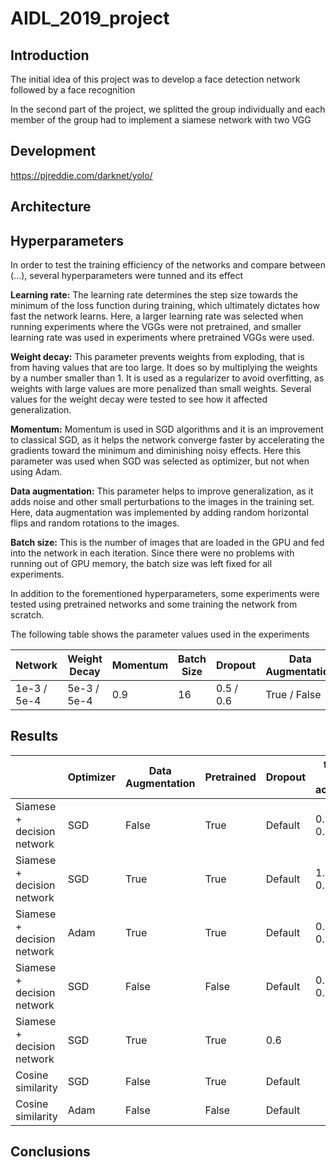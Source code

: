 # AIDL_2019_project

## Introduction

The initial idea of this project was to develop a face detection network followed by a face recognition 

In the second part of the project, we splitted the group individually and each member of the group had to implement a siamese network with two VGG 

## Development

https://pjreddie.com/darknet/yolo/

## Architecture



## Hyperparameters

In order to test the training efficiency of the networks and compare between (...), several hyperparameters were tunned and its effect 

**Learning rate:** The learning rate determines the step size towards the minimum of the loss function during training, which ultimately dictates how fast the network learns. Here, a larger learning rate was selected when running experiments where the VGGs were not pretrained, and smaller learning rate was used in experiments where pretrained VGGs were used.

**Weight decay:** This parameter prevents weights from exploding, that is from having values that are too large. It does so by multiplying the weights by a number smaller than 1. It is used as a regularizer to avoid overfitting, as weights with large values are more penalized than small weights. Several values for the weight decay were tested to see how it affected generalization.

**Momentum:** Momentum is used in SGD algorithms and it is an improvement to classical SGD, as it helps the network converge faster by accelerating the gradients toward the minimum and diminishing noisy effects. Here this parameter was used when SGD was selected as optimizer, but not when using Adam.

**Data augmentation:** This parameter helps to improve generalization, as it adds noise and other small perturbations to the images in the training set. Here, data augmentation was implemented by adding random horizontal flips and random rotations to the images.

**Batch size:** This is the number of images that are loaded in the GPU and fed into the network in each iteration. Since there were no problems with running out of GPU memory, the batch size was left fixed for all experiments.

In addition to the forementioned hyperparameters, some experiments were tested using pretrained networks and some training the network from scratch.

The following table shows the parameter values used in the experiments

|   Network   |  Weight Decay  | Momentum | Batch Size |  Dropout  | Data Augmentation |  Pretrained  |
|-------------|-------------|----------|------------|-----------|-------------------|--------------|
| 1e-3 / 5e-4 | 5e-3 / 5e-4 |      0.9 |         16 | 0.5 / 0.6 | True / False      | True / False |

## Results



|                            | Optimizer | Data Augmentation | Pretrained | Dropout | train / val accuracy | test accuracy |
|----------------------------|-----------|-------------------|------------|---------|----------------------|---------------|
| Siamese + decision network | SGD       | False             | True       | Default | 0.956 / 0.717        |               |
| Siamese + decision network | SGD       | True              | True       | Default | 1.0 / 0.711          |               |
| Siamese + decision network | Adam      | True              | True       | Default | 0.508 / 0.528        |        0.509 |
| Siamese + decision network | SGD       | False             | False      | Default | 0.841 / 0.621       |        0.659 |
| Siamese + decision network | SGD       | True              | True       | 0.6     |                      |               |
| Cosine similarity          | SGD       | False             | True       | Default |                      |               |
| Cosine similarity          | Adam      | False             | False      | Default |                      |               |


## Conclusions
